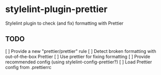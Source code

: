 # stylelint-plugin-prettier

Stylelint plugin to check (and fix) formatting with Prettier

## TODO

[ ] Provide a new "prettier/prettier" rule
[ ] Detect broken formatting with out-of-the-box Prettier
[ ] Use prettier for fixing formatting
[ ] Provide recommended config (using stylelint-config-prettier?)
[ ] Load Prettier config from .prettierrc
